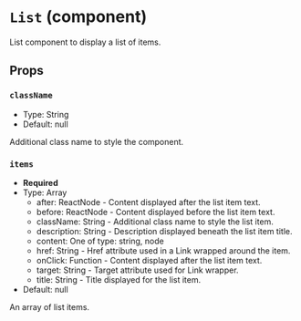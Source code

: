 `List` (component)
==================

List component to display a list of items.

Props
-----

### `className`

- Type: String
- Default: null

Additional class name to style the component.

### `items`

- **Required**
- Type: Array
  - after: ReactNode - Content displayed after the list item text.
  - before: ReactNode - Content displayed before the list item text.
  - className: String - Additional class name to style the list item.
  - description: String - Description displayed beneath the list item title.
  - content: One of type: string, node
  - href: String - Href attribute used in a Link wrapped around the item.
  - onClick: Function - Content displayed after the list item text.
  - target: String - Target attribute used for Link wrapper.
  - title: String - Title displayed for the list item.
- Default: null

An array of list items.

